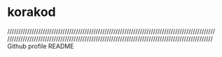 # korakod
//////////////////////////////////////////////////////////////////////////////////////////////
/////////////////////////////////////////////////////////////////////////////////////////////
Github profile README
